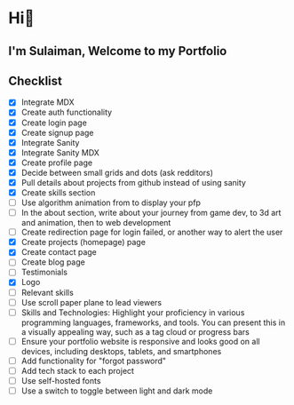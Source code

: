 # Hi👋

## I'm Sulaiman, Welcome to my Portfolio

## Checklist

- [x] Integrate MDX
- [x] Create auth functionality
- [x] Create login page
- [x] Create signup page
- [x] Integrate Sanity
- [x] Integrate Sanity MDX
- [x] Create profile page
- [x] Decide between small grids and dots (ask redditors)
- [x] Pull details about projects from github instead of using sanity
- [x] Create skills section
- [ ] Use algorithm animation from to display your pfp
- [ ] In the about section, write about your journey from game dev, to 3d art and animation, then to web development
- [ ] Create redirection page for login failed, or another way to alert the user
- [x] Create projects (homepage) page
- [x] Create contact page
- [ ] Create blog page
- [ ] Testimonials
- [x] Logo
- [ ] Relevant skills
- [ ] Use scroll paper plane to lead viewers
- [ ] Skills and Technologies: Highlight your proficiency in various programming languages, frameworks, and tools. You can present this in a visually appealing way, such as a tag cloud or progress bars
- [ ] Ensure your portfolio website is responsive and looks good on all devices, including desktops, tablets, and smartphones
- [ ] Add functionality for "forgot password"
- [ ] Add tech stack to each project
- [ ] Use self-hosted fonts
- [ ] Use a switch to toggle between light and dark mode
